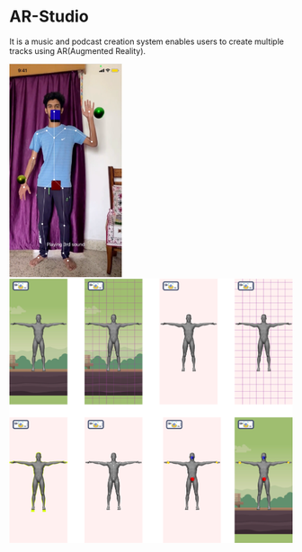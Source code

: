 # AR-Studio
 It is a music and podcast creation system enables users to create multiple tracks using AR(Augmented Reality).
 
<img src="https://github.com/Ayush21082/AR-Studio/blob/main/Assets/wikiImg/body-tracks.png" width="200"> 
<img src="https://github.com/Ayush21082/AR-Studio/blob/main/Assets/wikiImg/main.png">


